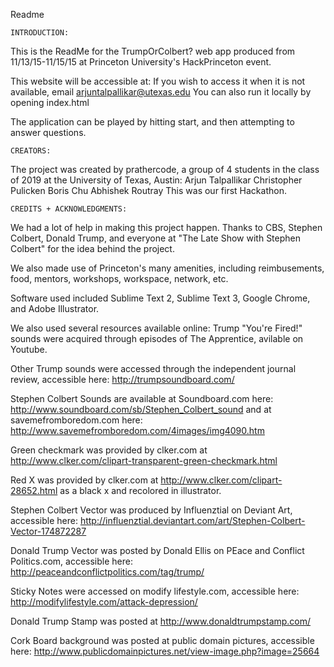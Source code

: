 Readme

	INTRODUCTION:


This is the ReadMe for the TrumpOrColbert? web app produced from 11/13/15-11/15/15 at Princeton University's HackPrinceton event. 

This website will be accessible at: 
If you wish to access it when it is not available, email arjuntalpallikar@utexas.edu
You can also run it locally by opening index.html 

The application can be played by hitting start, and then attempting to answer questions.


	CREATORS:


The project was created by prathercode, a group of 4 students in the class of 2019 at the University of Texas, Austin:
Arjun Talpallikar
Christopher Pulicken
Boris Chu
Abhishek Routray
This was our first Hackathon. 



	CREDITS + ACKNOWLEDGMENTS:



We had a lot of help in making this project happen. 
Thanks to CBS, Stephen Colbert, Donald Trump, and everyone at "The Late Show with Stephen Colbert" for the idea behind the project. 

We also made use of Princeton's many amenities, including reimbusements, food, mentors, workshops, workspace, network, etc. 

Software used included Sublime Text 2, Sublime Text 3, Google Chrome, and Adobe Illustrator. 

We also used several resources available online:
Trump "You're Fired!" sounds were acquired through episodes of The Apprentice, avilable on Youtube.

Other Trump sounds were accessed through the independent journal review, accessible here: http://trumpsoundboard.com/

Stephen Colbert Sounds are available at Soundboard.com here: http://www.soundboard.com/sb/Stephen_Colbert_sound and at savemefromboredom.com here: http://www.savemefromboredom.com/4images/img4090.htm

Green checkmark was provided by clker.com at http://www.clker.com/clipart-transparent-green-checkmark.html

Red X was provided by clker.com at http://www.clker.com/clipart-28652.html as a black x and recolored in illustrator. 

Stephen Colbert Vector was produced by Influenztial on Deviant Art, accessible here: http://influenztial.deviantart.com/art/Stephen-Colbert-Vector-174872287

Donald Trump Vector was posted by Donald Ellis on PEace and Conflict Politics.com, accessible here: http://peaceandconflictpolitics.com/tag/trump/

Sticky Notes were accessed on modify lifestyle.com, accessible here: http://modifylifestyle.com/attack-depression/

Donald Trump Stamp was posted at http://www.donaldtrumpstamp.com/ 

Cork Board background was posted at public domain pictures, accessible here: http://www.publicdomainpictures.net/view-image.php?image=25664

